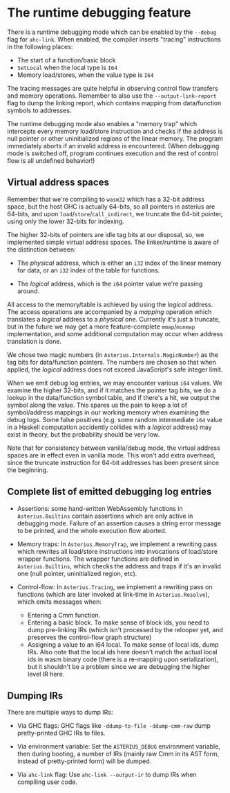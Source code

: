 # The runtime debugging feature

There is a runtime debugging mode which can be enabled by the `--debug` flag
for `ahc-link`. When enabled, the compiler inserts "tracing" instructions in
the following places:

* The start of a function/basic block
* `SetLocal` when the local type is `I64`
* Memory load/stores, when the value type is `I64`

The tracing messages are quite helpful in observing control flow transfers and
memory operations. Remember to also use the `--output-link-report` flag to dump
the linking report, which contains mapping from data/function symbols to
addresses.

The runtime debugging mode also enables a "memory trap" which intercepts every
memory load/store instruction and checks if the address is null pointer or
other uninitialized regions of the linear memory. The program immediately
aborts if an invalid address is encountered. (When debugging mode is switched
off, program continues execution and the rest of control flow is all undefined
behavior!)

## Virtual address spaces

Remember that we're compiling to `wasm32` which has a 32-bit address space, but
the host GHC is actually 64-bits, so all pointers in asterius are 64-bits, and
upon `load`/`store`/`call_indirect`, we truncate the 64-bit pointer, using only
the lower 32-bits for indexing.

The higher 32-bits of pointers are idle tag bits at our disposal, so, we
implemented simple virtual address spaces. The linker/runtime is aware of the
distinction between:

* The *physical* address, which is either an `i32` index of the linear memory
  for data, or an `i32` index of the table for functions.

* The *logical* address, which is the `i64` pointer value we're passing around.

All access to the memory/table is achieved by using the *logical* address. The
access operations are accompanied by a *mapping* operation which translates a
*logical* address to a *physical* one. Currently it's just a truncate, but in
the future we may get a more feature-complete `mmap`/`munmap` implementation,
and some additional computation may occur when address translation is done.

We chose two magic numbers (in `Asterius.Internals.MagicNumber`) as the tag
bits for data/function pointers. The numbers are chosen so that when applied,
the *logical* address does not exceed JavaScript's safe integer limit.

When we emit debug log entries, we may encounter various `i64` values. We
examine the higher 32-bits, and if it matches the pointer tag bits, we do a
lookup in the data/function symbol table, and if there's a hit, we output the
symbol along the value. This spares us the pain to keep a lot of symbol/address
mappings in our working memory when examining the debug logs. Some false
positives (e.g. some random intermediate `i64` value in a Haskell computation
accidently collides with a *logical* address) may exist in theory, but the
probability should be very low.

Note that for consistency between vanilla/debug mode, the virtual address
spaces are in effect even in vanilla mode. This won't add extra overhead, since
the truncate instruction for 64-bit addresses has been present since the
beginning.

## Complete list of emitted debugging log entries

* Assertions: some hand-written WebAssembly functions in `Asterius.Builtins`
  contain assertions which are only active in debugging mode. Failure of an
  assertion causes a string error message to be printed, and the whole
  execution flow aborted.

* Memory traps: In `Asterius.MemoryTrap`, we implement a rewriting pass which
  rewrites all load/store instructions into invocations of load/store wrapper
  functions. The wrapper functions are defined in `Asterius.Builtins`, which
  checks the address and traps if it's an invalid one (null pointer,
  uninitialized region, etc).

* Control-flow: In `Asterius.Tracing`, we implement a rewriting pass on
  functions (which are later invoked at link-time in `Asterius.Resolve`), which
  emits messages when:
    - Entering a Cmm function.
    - Entering a basic block. To make sense of block ids, you need to dump
      pre-linking IRs (which isn't processed by the relooper yet, and preserves
      the control-flow graph structure)
    - Assigning a value to an i64 local. To make sense of local ids, dump IRs.
      Also note that the local ids here doesn't match the actual local ids in
      wasm binary code (there is a re-mapping upon serialization), but it
      shouldn't be a problem since we are debugging the higher level IR here.

## Dumping IRs

There are multiple ways to dump IRs:

* Via GHC flags: GHC flags like `-ddump-to-file -ddump-cmm-raw` dump
  pretty-printed GHC IRs to files.

* Via environment variable: Set the `ASTERIUS_DEBUG` environment variable, then
  during booting, a number of IRs (mainly raw Cmm in its AST form, instead of
  pretty-printed form) will be dumped.

* Via `ahc-link` flag: Use `ahc-link --output-ir` to dump IRs when compiling
  user code.
